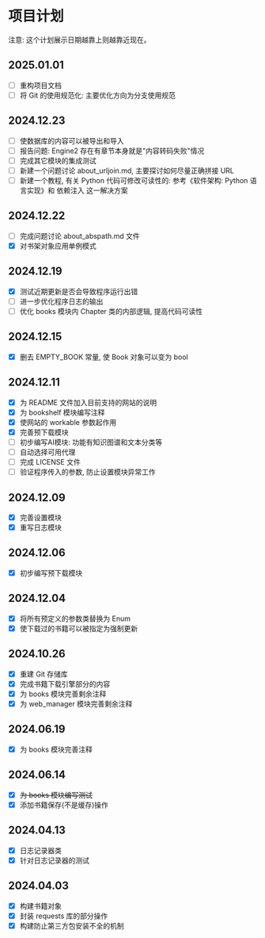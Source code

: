 # 项目计划
注意: 这个计划展示日期越靠上则越靠近现在。

## 2025.01.01
+ [ ] 重构项目文档
+ [ ] 将 Git 的使用规范化: 主要优化方向为分支使用规范

## 2024.12.23
+ [ ] 使数据库的内容可以被导出和导入
+ [ ] 报告问题: Engine2 存在有章节本身就是"内容转码失败"情况
+ [ ] 完成其它模块的集成测试
+ [ ] 新建一个问题讨论 about_urljoin.md, 主要探讨如何尽量正确拼接 URL
+ [ ] 新建一个教程, 有关 Python 代码可修改可读性的: 参考《软件架构: Python 语言实现》和 依赖注入 这一解决方案

## 2024.12.22
+ [ ] 完成问题讨论 about_abspath.md 文件
+ [x] 对书架对象应用单例模式

## 2024.12.19
+ [x] 测试近期更新是否会导致程序运行出错
+ [ ] 进一步优化程序日志的输出
+ [ ] 优化 books 模块内 Chapter 类的内部逻辑, 提高代码可读性

## 2024.12.15
+ [x] 删去 EMPTY_BOOK 常量, 使 Book 对象可以变为 bool

## 2024.12.11
+ [x] 为 README 文件加入目前支持的网站的说明
+ [x] 为 bookshelf 模块编写注释
+ [x] 使网站的 workable 参数起作用
+ [x] 完善预下载模块
+ [ ] 初步编写AI模块: 功能有知识图谱和文本分类等
+ [ ] 自动选择可用代理
+ [ ] 完成 LICENSE 文件
+ [ ] 验证程序传入的参数, 防止设置模块异常工作

## 2024.12.09
+ [x] 完善设置模块
+ [x] 重写日志模块

## 2024.12.06
+ [x] 初步编写预下载模块

## 2024.12.04
+ [x] 将所有预定义的参数类替换为 Enum
+ [x] 使下载过的书籍可以被指定为强制更新

## 2024.10.26
+ [x] 重建 Git 存储库
+ [x] 完成书籍下载引擎部分的内容
+ [x] 为 books 模块完善剩余注释
+ [x] 为 web_manager 模块完善剩余注释

## 2024.06.19
+ [x] 为 books 模块完善注释

## 2024.06.14
+ [x] ~~为 books 模块编写测试~~
+ [x] 添加书籍保存(不是缓存)操作

## 2024.04.13
+ [x] 日志记录器类
+ [x] 针对日志记录器的测试

## 2024.04.03
+ [x] 构建书籍对象
+ [x] 封装 requests 库的部分操作
+ [x] 构建防止第三方包安装不全的机制